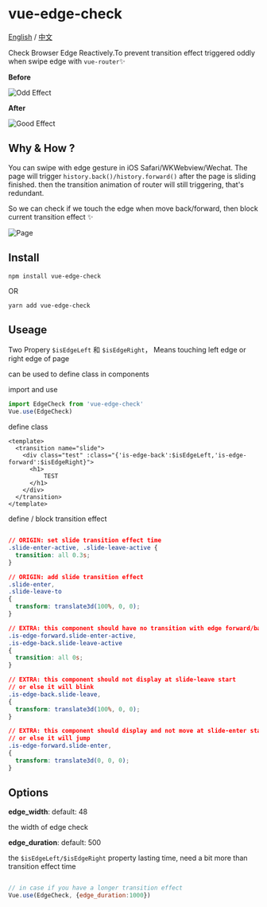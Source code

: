 # vue-edge-check

[English](https://github.com/gu-fan/vue-edge-check/blob/master/README_EN.md#vue-edge-check) / [中文](https://github.com/gu-fan/vue-edge-check/blob/master/README_CN.md#vue-edge-check) 

Check Browser Edge Reactively.To prevent transition effect triggered oddly when swipe edge with `vue-router`:sparkles:

**Before**

![Odd Effect](https://user-images.githubusercontent.com/579129/34886679-be522206-f7fe-11e7-8ba9-79c7b486a4cc.gif)

**After**

![Good Effect](https://user-images.githubusercontent.com/579129/34886822-58fa617e-f7ff-11e7-98a6-f287992ea749.gif)


## Why & How ?

You can swipe with edge gesture in iOS Safari/WKWebview/Wechat.
The page will trigger `history.back()/history.forward()` after the 
page is sliding finished.
then the transition animation of router will still triggering,
that's redundant.

So we can check if we touch the edge when move back/forward, then
block current transition effect :sparkles:

![Page](https://user-images.githubusercontent.com/579129/34906362-108e5794-f8a7-11e7-897f-a80d5398323c.png)

## Install

`npm install vue-edge-check`

OR

`yarn add vue-edge-check`

## Useage

Two Propery `$isEdgeLeft` 和 `$isEdgeRight`，
Means touching left edge or right edge of page

can be used to define class in components

import and use
````javascript
import EdgeCheck from 'vue-edge-check'
Vue.use(EdgeCheck)
````

define class
````vue
<template>
  <transition name="slide">
    <div class="test" :class="{'is-edge-back':$isEdgeLeft,'is-edge-forward':$isEdgeRight}">
      <h1>
          TEST
      </h1>
    </div>
  </transition>
</template>
````


define / block transition effect
````css

// ORIGIN: set slide transition effect time
.slide-enter-active, .slide-leave-active {
  transition: all 0.3s;
}

// ORIGIN: add slide transition effect
.slide-enter,
.slide-leave-to
{
  transform: translate3d(100%, 0, 0);
}

// EXTRA: this component should have no transition with edge forward/back
.is-edge-forward.slide-enter-active,
.is-edge-back.slide-leave-active
{
  transition: all 0s;
}

// EXTRA: this component should not display at slide-leave start
// or else it will blink
.is-edge-back.slide-leave,
{
  transform: translate3d(100%, 0, 0);
}

// EXTRA: this component should display and not move at slide-enter start
// or else it will jump
.is-edge-forward.slide-enter,
{
  transform: translate3d(0, 0, 0);
}

````

## Options

**edge_width**: default: 48

the width of edge check

**edge_duration**: default: 500

the `$isEdgeLeft/$isEdgeRight` property lasting time, need a bit more than transition effect time

````javascript

// in case if you have a longer transition effect
Vue.use(EdgeCheck, {edge_duration:1000})

````
